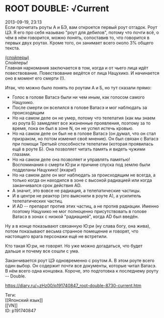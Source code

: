 ROOT DOUBLE: √Current
======================

   
 2013-09-19, 23:13   
  Если прочитать роуты А и БЭ, вам откроется первый роут отгадок. Роут ЦЭ. Я его про себя называю "роут для дебилов", потому что почти всё, о чём в нём говорится, можно понять, сопоставив то, что говорится в первых двух роутах. Кроме того, он занимает всего около 3% общего текста.   
   
  [(спойлеры)](https://zHz00.diary.ru/p191740847.htm?index=1#linkmore191740847m1)      
 Спойлеры!   
 Главная наркомания заключается в том, когда и от чьего лица идёт повествование. Повествование ведётся от лица Нацухико. И начинается оно в момент его смерти (!).   
   
 Итак, что можно было понять по роутам А и Б, но тут сказали прямо:   
 - Голос в голове Ватасэ были ни чем иным, как голосом самого Нацухико.   
 - После смерти он вселился в голове Ватасэ и мог наблюдать за происходящим   
 - Но на самом деле он не умер, потому что телепатия (как мы знаем из роута Б) замедляет все жизненные проявления, поэтому за то время, пока он был в зоне N, он не успел истечь кровью.   
 - Но на самом деле он был не в голове Ватасэ (он думал, что он стал призраком, но потом изменил своё мнение). Он был связан с Ватасэ при помощи Третьей способности телепатии (которая проявилась ещё в роуте Б). Она позволяет читать память и видеть чужими глазами.   
 - Но на самом деле она позволяет и управлять памятью! Воспоминания о смерти Ю:ри и причине спуска под землю были подделаны Нацухико! (яхари!)   
 - Но на самом деле он мог наблюдать за происходящим не всегда, а только когда он находился в зоне с высокой радиацией или когда заканчивался срок действия AD.   
 - А значит, это вовсе не радиация, а телепатические частицы.   
 - И в центре не реактор (это выяснили в роуте А), а усилитель телепатических частиц.   
 - И AD -- препарат против этих частиц, а не против радиации. Именно поэтому Нацухико не мог полноценно присутствовать в голове Ватасэ в зонах с низкой "радиацией", когда AD был введён.   
   
 Ну а в конце показывают связанную Ю:ри (ну слава богу, она жива), потом показывают весьма странное помещение и говорят, что настоящего врага персонажи ещё не встретили.   
   
 Кто такая Ю:ри, не говорят. Но уже можно догадаться, что будет дальше и почему все сошли с ума.   
   
 Заканчивается роут ЦЭ одновременно с роутом А. В этом роуте всего один выбор. Он содержит почти все документы, которые читал Ватасэ. В нём всего одна концовка. Короче, это подготовка к последнему роуту -- Double.   
     
    
 <https://diary.ru/~zHz00/p191740847_root-double-8730-current.htm>   
   
 Теги:   
 [[Японский язык]]   
 [[VN]]   
 ID: p191740847